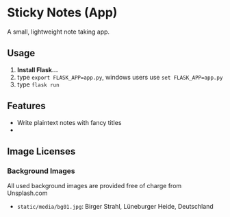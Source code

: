 # Sticky Notes (App)

A small, lightweight note taking app.

## Usage

1. **Install Flask...**
1. type ```export FLASK_APP=app.py```, windows users use ```set FLASK_APP=app.py```
1. type ```flask run```

## Features

- Write plaintext notes with fancy titles
- 

## Image Licenses

### Background Images
All used background images are provided free of charge from Unsplash.com
- ```static/media/bg01.jpg```: Birger Strahl, Lüneburger Heide, Deutschland